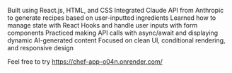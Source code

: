 Built using React.js, HTML, and CSS
Integrated Claude API from Anthropic to generate recipes based on user-inputted ingredients
Learned how to manage state with React Hooks and handle user inputs with form components
Practiced making API calls with async/await and displaying dynamic AI-generated content
Focused on clean UI, conditional rendering, and responsive design

Feel free to try 
https://chef-app-o04n.onrender.com/

